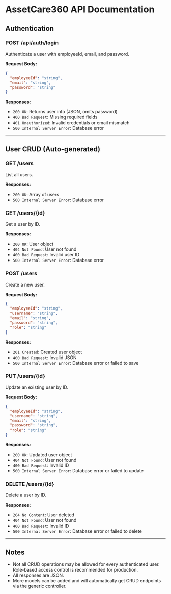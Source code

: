 # AssetCare360 API Documentation

## Authentication

### POST /api/auth/login
Authenticate a user with employeeId, email, and password.

**Request Body:**
```json
{
  "employeeId": "string",
  "email": "string",
  "password": "string"
}
```

**Responses:**
- `200 OK`: Returns user info (JSON, omits password)
- `400 Bad Request`: Missing required fields
- `401 Unauthorized`: Invalid credentials or email mismatch
- `500 Internal Server Error`: Database error

---

## User CRUD (Auto-generated)

### GET /users
List all users.

**Responses:**
- `200 OK`: Array of users
- `500 Internal Server Error`: Database error

### GET /users/{id}
Get a user by ID.

**Responses:**
- `200 OK`: User object
- `404 Not Found`: User not found
- `400 Bad Request`: Invalid user ID
- `500 Internal Server Error`: Database error

### POST /users
Create a new user.

**Request Body:**
```json
{
  "employeeId": "string",
  "username": "string",
  "email": "string",
  "password": "string",
  "role": "string"
}
```

**Responses:**
- `201 Created`: Created user object
- `400 Bad Request`: Invalid JSON
- `500 Internal Server Error`: Database error or failed to save

### PUT /users/{id}
Update an existing user by ID.

**Request Body:**
```json
{
  "employeeId": "string",
  "username": "string",
  "email": "string",
  "password": "string",
  "role": "string"
}
```

**Responses:**
- `200 OK`: Updated user object
- `404 Not Found`: User not found
- `400 Bad Request`: Invalid ID
- `500 Internal Server Error`: Database error or failed to update

### DELETE /users/{id}
Delete a user by ID.

**Responses:**
- `204 No Content`: User deleted
- `404 Not Found`: User not found
- `400 Bad Request`: Invalid ID
- `500 Internal Server Error`: Database error or failed to delete

---

## Notes
- Not all CRUD operations may be allowed for every authenticated user. Role-based access control is recommended for production.
- All responses are JSON.
- More models can be added and will automatically get CRUD endpoints via the generic controller.
